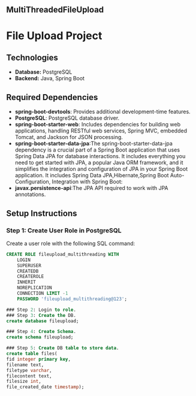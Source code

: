 ## MultiThreadedFileUpload
# File Upload Project

## Technologies

- **Database:** PostgreSQL
- **Backend:** Java, Spring Boot

## Required Dependencies

- **spring-boot-devtools**: Provides additional development-time features.
- **PostgreSQL**: PostgreSQL database driver.
- **spring-boot-starter-web**: Includes dependencies for building web applications, handling RESTful web services, Spring MVC, embedded Tomcat, and Jackson for JSON processing.
- **spring-boot-starter-data-jpa**:The spring-boot-starter-data-jpa dependency is a crucial part of a Spring Boot application that uses Spring Data JPA for database interactions. It includes everything you need to get started with JPA, a popular Java ORM framework, and it simplifies the integration and configuration of JPA in your Spring Boot application.
It includes Spring Data JPA,Hibernate,Spring Boot Auto-Configuration, Integration with Spring Boot:
- **javax.persistence-api**:The JPA API required to work with JPA annotations.

## Setup Instructions

### Step 1: Create User Role in PostgreSQL

Create a user role with the following SQL command:

```sql
CREATE ROLE fileupload_multithreading WITH
    LOGIN
    SUPERUSER
    CREATEDB
    CREATEROLE
    INHERIT
    NOREPLICATION
    CONNECTION LIMIT -1
    PASSWORD 'fileupload_multithreading@123';

### Step 2: Login to role.
### Step 3: Create the DB.
create database fileupload;

### Step 4: Create Schema.
create schema fileupload;

### Step 5: Create DB table to store data.
create table files(
fid integer primary key,
filename text, 
filetype varchar, 
filecontent text, 
filesize int, 
file_created_date timestamp);
